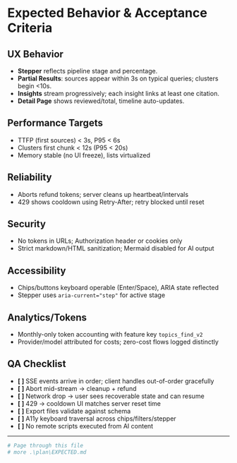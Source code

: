 # Expected Behavior & Acceptance Criteria

## UX Behavior
- **Stepper** reflects pipeline stage and percentage.
- **Partial Results**: sources appear within 3s on typical queries; clusters begin <10s.
- **Insights** stream progressively; each insight links at least one citation.
- **Detail Page** shows reviewed/total, timeline auto-updates.

## Performance Targets
- TTFP (first sources) < 3s, P95 < 6s
- Clusters first chunk < 12s (P95 < 20s)
- Memory stable (no UI freeze), lists virtualized

## Reliability
- Aborts refund tokens; server cleans up heartbeat/intervals
- 429 shows cooldown using Retry-After; retry blocked until reset

## Security
- No tokens in URLs; Authorization header or cookies only
- Strict markdown/HTML sanitization; Mermaid disabled for AI output

## Accessibility
- Chips/buttons keyboard operable (Enter/Space), ARIA state reflected
- Stepper uses `aria-current="step"` for active stage

## Analytics/Tokens
- Monthly-only token accounting with feature key `topics_find_v2`
- Provider/model attributed for costs; zero-cost flows logged distinctly

## QA Checklist
- **[ ]** SSE events arrive in order; client handles out-of-order gracefully
- **[ ]** Abort mid-stream → cleanup + refund
- **[ ]** Network drop → user sees recoverable state and can resume
- **[ ]** 429 → cooldown UI matches server reset time
- **[ ]** Export files validate against schema
- **[ ]** A11y keyboard traversal across chips/filters/stepper
- **[ ]** No remote scripts executed from AI content

---
```powershell
# Page through this file
# more .\plan\EXPECTED.md
```
